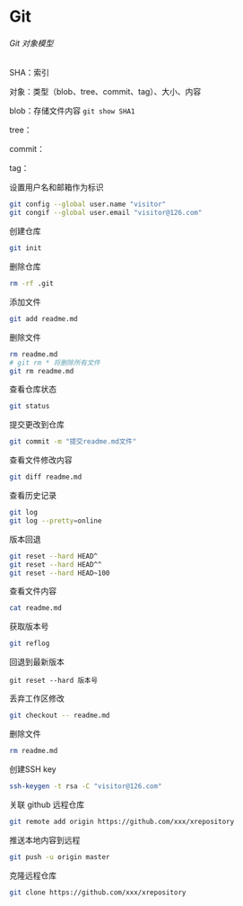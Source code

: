 # Git

###### Git 对象模型

SHA：索引

对象：类型（blob、tree、commit、tag）、大小、内容

blob：存储文件内容 `git show SHA1`

tree：

commit：

tag：



设置用户名和邮箱作为标识

```bash
git config --global user.name "visitor"
git congif --global user.email "visitor@126.com"
```

创建仓库

```bash
git init
```

删除仓库

```bash
rm -rf .git
```

添加文件

```bash
git add readme.md
```

删除文件

```bash
rm readme.md
# git rm * 将删除所有文件
git rm readme.md
```

查看仓库状态

```bash
git status
```

提交更改到仓库

```bash
git commit -m "提交readme.md文件"
```

查看文件修改内容

```bash
git diff readme.md
```

查看历史记录

```bash
git log
git log --pretty=online
```

版本回退

```bash
git reset --hard HEAD^
git reset --hard HEAD^^
git reset --hard HEAD~100
```

查看文件内容

```bash
cat readme.md
```

获取版本号

```bash
git reflog
```

回退到最新版本

```hash
git reset --hard 版本号
```

丢弃工作区修改

```bash
git checkout -- readme.md
```

删除文件

```bash
rm readme.md
```

创建SSH key

```bash
ssh-keygen -t rsa -C "visitor@126.com"
```

关联 github 远程仓库

```bash
git remote add origin https://github.com/xxx/xrepository
```

推送本地内容到远程

```bash
git push -u origin master
```

克隆远程仓库

```bash
git clone https://github.com/xxx/xrepository
```

